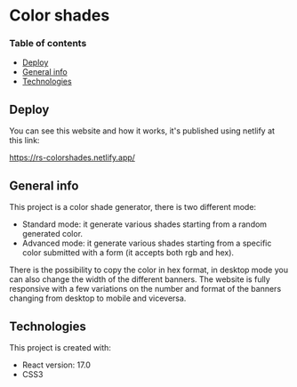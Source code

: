 # Color shades

### Table of contents
* [Deploy](#deploy)
* [General info](#general-info)
* [Technologies](#technologies)

## Deploy
You can see this website and how it works, it's published using netlify at this link:

https://rs-colorshades.netlify.app/

## General info
This project is a color shade generator, there is two different mode:
* Standard mode: it generate various shades starting from a random generated color.
* Advanced mode: it generate various shades starting from a specific color submitted with a form (it accepts both rgb and hex).

There is the possibility to copy the color in hex format, in desktop mode you can also change the width of the different banners.
The website is fully responsive with a few variations on the number and format of the banners changing from desktop to mobile and viceversa.
	
## Technologies
This project is created with:
* React version: 17.0
* CSS3

